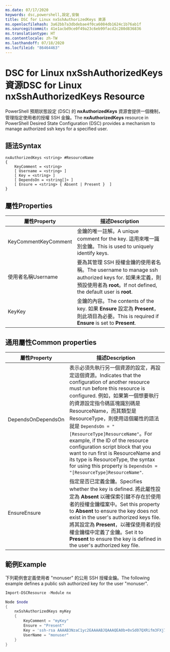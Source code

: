 ```yaml
---
ms.date: 07/17/2020
keywords: dsc,powershell,設定,安裝
title: DSC for Linux nxSshAuthorizedKeys 資源
ms.openlocfilehash: 3a62bb7a3dbdebae4f0ca6084db1624c1b76ab1f
ms.sourcegitcommit: 41e1acbd9ce0f49a23c6eb99facd2c280d836836
ms.translationtype: HT
ms.contentlocale: zh-TW
ms.lasthandoff: 07/18/2020
ms.locfileid: "86464463"
---
```

# <a name="dsc-for-linux-nxsshauthorizedkeys-resource"></a><span data-ttu-id="1e333-103">DSC for Linux nxSshAuthorizedKeys 資源</span><span class="sxs-lookup"><span data-stu-id="1e333-103">DSC for Linux nxSshAuthorizedKeys Resource</span></span>

<span data-ttu-id="1e333-104">PowerShell 預期狀態設定 (DSC) 的 **nxAuthorizedKeys** 資源會提供一個機制，管理指定使用者的授權 SSH 金鑰。</span><span class="sxs-lookup"><span data-stu-id="1e333-104">The **nxAuthorizedKeys** resource in PowerShell Desired State Configuration (DSC) provides a mechanism to manage authorized ssh keys for a specified user.</span></span>

## <a name="syntax"></a><span data-ttu-id="1e333-105">語法</span><span class="sxs-lookup"><span data-stu-id="1e333-105">Syntax</span></span>

```Syntax
nxAuthorizedKeys <string> #ResourceName
{
    KeyComment = <string>
    [ Username = <string> ]
    [ Key = <string> ]
    [ DependsOn = <string[]> ]
    [ Ensure = <string> { Absent | Present }  ]
}
```

## <a name="properties"></a><span data-ttu-id="1e333-106">屬性</span><span class="sxs-lookup"><span data-stu-id="1e333-106">Properties</span></span>

|<span data-ttu-id="1e333-107">屬性</span><span class="sxs-lookup"><span data-stu-id="1e333-107">Property</span></span> |<span data-ttu-id="1e333-108">描述</span><span class="sxs-lookup"><span data-stu-id="1e333-108">Description</span></span> |
|---|---|
|<span data-ttu-id="1e333-109">KeyComment</span><span class="sxs-lookup"><span data-stu-id="1e333-109">KeyComment</span></span> |<span data-ttu-id="1e333-110">金鑰的唯一註解。</span><span class="sxs-lookup"><span data-stu-id="1e333-110">A unique comment for the key.</span></span> <span data-ttu-id="1e333-111">這用來唯一識別金鑰。</span><span class="sxs-lookup"><span data-stu-id="1e333-111">This is used to uniquely identify keys.</span></span> |
|<span data-ttu-id="1e333-112">使用者名稱</span><span class="sxs-lookup"><span data-stu-id="1e333-112">Username</span></span> |<span data-ttu-id="1e333-113">要為其管理 SSH 授權金鑰的使用者名稱。</span><span class="sxs-lookup"><span data-stu-id="1e333-113">The username to manage ssh authorized keys for.</span></span> <span data-ttu-id="1e333-114">如果未定義，則預設使用者為 **root**。</span><span class="sxs-lookup"><span data-stu-id="1e333-114">If not defined, the default user is **root**.</span></span> |
|<span data-ttu-id="1e333-115">Key</span><span class="sxs-lookup"><span data-stu-id="1e333-115">Key</span></span> |<span data-ttu-id="1e333-116">金鑰的內容。</span><span class="sxs-lookup"><span data-stu-id="1e333-116">The contents of the key.</span></span> <span data-ttu-id="1e333-117">如果 **Ensure** 設定為 **Present**，則此項目為必要。</span><span class="sxs-lookup"><span data-stu-id="1e333-117">This is required if **Ensure** is set to **Present**.</span></span>|

## <a name="common-properties"></a><span data-ttu-id="1e333-118">通用屬性</span><span class="sxs-lookup"><span data-stu-id="1e333-118">Common properties</span></span>

|<span data-ttu-id="1e333-119">屬性</span><span class="sxs-lookup"><span data-stu-id="1e333-119">Property</span></span> |<span data-ttu-id="1e333-120">描述</span><span class="sxs-lookup"><span data-stu-id="1e333-120">Description</span></span> |
|---|---|
|<span data-ttu-id="1e333-121">DependsOn</span><span class="sxs-lookup"><span data-stu-id="1e333-121">DependsOn</span></span> |<span data-ttu-id="1e333-122">表示必須先執行另一個資源的設定，再設定這個資源。</span><span class="sxs-lookup"><span data-stu-id="1e333-122">Indicates that the configuration of another resource must run before this resource is configured.</span></span> <span data-ttu-id="1e333-123">例如，如果第一個想要執行的資源設定指令碼區塊識別碼是 ResourceName，而其類型是 ResourceType，則使用這個屬性的語法就是 `DependsOn = "[ResourceType]ResourceName"`。</span><span class="sxs-lookup"><span data-stu-id="1e333-123">For example, if the ID of the resource configuration script block that you want to run first is ResourceName and its type is ResourceType, the syntax for using this property is `DependsOn = "[ResourceType]ResourceName"`.</span></span> |
|<span data-ttu-id="1e333-124">Ensure</span><span class="sxs-lookup"><span data-stu-id="1e333-124">Ensure</span></span> |<span data-ttu-id="1e333-125">指定是否已定義金鑰。</span><span class="sxs-lookup"><span data-stu-id="1e333-125">Specifies whether the key is defined.</span></span> <span data-ttu-id="1e333-126">將此屬性設定為 **Absent** 以確保索引鍵不存在於使用者的授權金鑰檔案中。</span><span class="sxs-lookup"><span data-stu-id="1e333-126">Set this property to **Absent** to ensure the key does not exist in the user's authorized keys file.</span></span> <span data-ttu-id="1e333-127">將其設定為 **Present**，以確保使用者的授權金鑰檔中定義了金鑰。</span><span class="sxs-lookup"><span data-stu-id="1e333-127">Set it to **Present** to ensure the key is defined in the user's authorized key file.</span></span> |

## <a name="example"></a><span data-ttu-id="1e333-128">範例</span><span class="sxs-lookup"><span data-stu-id="1e333-128">Example</span></span>

<span data-ttu-id="1e333-129">下列範例會定義使用者 "monuser" 的公用 SSH 授權金鑰。</span><span class="sxs-lookup"><span data-stu-id="1e333-129">The following example defines a public ssh authorized key for the user "monuser".</span></span>

```powershell
Import-DSCResource -Module nx

Node $node
{
    nxSshAuthorizedKeys myKey
    {
        KeyComment = "myKey"
        Ensure = "Present"
        Key = 'ssh-rsa AAAAB3NzaC1yc2EAAAABJQAAAQEA0b+0xSd07QXRifm3FXj7Pn/DblA6QI5VAkDm6OivFzj3U6qGD1VJ6AAxWPCyMl/qhtpRtxZJDu/TxD8AyZNgc8aN2CljN1hOMbBRvH2q5QPf/nCnnJRaGsrxIqZjyZdYo9ZEEzjZUuMDM5HI1LA9B99k/K6PK2Bc1NLivpu7nbtVG2tLOQs+GefsnHuetsRMwo/+c3LtwYm9M0XfkGjYVCLO4CoFuSQpvX6AB3TedUy6NZ0iuxC0kRGg1rIQTwSRcw+McLhslF0drs33fw6tYdzlLBnnzimShMuiDWiT37WqCRovRGYrGCaEFGTG2e0CN8Co8nryXkyWc6NSDNpMzw== rsa-key-20150401'
        UserName = "monuser"
    }
}
```

